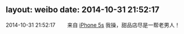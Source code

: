 layout: weibo
date: 2014-10-31 21:52:17
---
2014-10-31 21:52:17  &nbsp;&nbsp;&nbsp;&nbsp;&nbsp;&nbsp; 来自 <a href="sinaweibo://customweibosource" rel="nofollow">iPhone 5s</a>
我操，甜品店尽是一帮老男人！ ​​​
